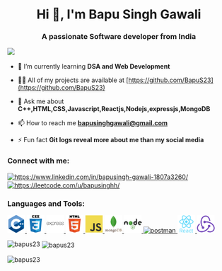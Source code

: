 <h1 align="center">Hi 👋, I'm Bapu Singh Gawali</h1>
<h3 align="center">A passionate Software developer from India</h3>
<img src="![Uploading image.png…]()
"> </img>

- 🌱 I’m currently learning **DSA and Web Development**

- 👨‍💻 All of my projects are available at [https://github.com/BapuS23](https://github.com/BapuS23)

- 💬 Ask me about **C++,HTML,CSS,Javascript,Reactjs,Nodejs,expressjs,MongoDB**

- 📫 How to reach me **bapusinghgawali@gmail.com**

- ⚡ Fun fact **Git logs reveal more about me than my social media**

<h3 align="left">Connect with me:</h3>
<p align="left">
<a href="https://linkedin.com/in/https://www.linkedin.com/in/bapusingh-gawali-1807a3260/" target="blank"><img align="center" src="https://raw.githubusercontent.com/rahuldkjain/github-profile-readme-generator/master/src/images/icons/Social/linked-in-alt.svg" alt="https://www.linkedin.com/in/bapusingh-gawali-1807a3260/" height="30" width="40" /></a>
<a href="https://www.leetcode.com/https://leetcode.com/u/bapusinghh/" target="blank"><img align="center" src="https://raw.githubusercontent.com/rahuldkjain/github-profile-readme-generator/master/src/images/icons/Social/leet-code.svg" alt="https://leetcode.com/u/bapusinghh/" height="30" width="40" /></a>
</p>

<h3 align="left">Languages and Tools:</h3>
<p align="left"> <a href="https://www.w3schools.com/cpp/" target="_blank" rel="noreferrer"> <img src="https://raw.githubusercontent.com/devicons/devicon/master/icons/cplusplus/cplusplus-original.svg" alt="cplusplus" width="40" height="40"/> </a> <a href="https://www.w3schools.com/css/" target="_blank" rel="noreferrer"> <img src="https://raw.githubusercontent.com/devicons/devicon/master/icons/css3/css3-original-wordmark.svg" alt="css3" width="40" height="40"/> </a> <a href="https://expressjs.com" target="_blank" rel="noreferrer"> <img src="https://raw.githubusercontent.com/devicons/devicon/master/icons/express/express-original-wordmark.svg" alt="express" width="40" height="40"/> </a> <a href="https://www.w3.org/html/" target="_blank" rel="noreferrer"> <img src="https://raw.githubusercontent.com/devicons/devicon/master/icons/html5/html5-original-wordmark.svg" alt="html5" width="40" height="40"/> </a> <a href="https://developer.mozilla.org/en-US/docs/Web/JavaScript" target="_blank" rel="noreferrer"> <img src="https://raw.githubusercontent.com/devicons/devicon/master/icons/javascript/javascript-original.svg" alt="javascript" width="40" height="40"/> </a> <a href="https://www.mongodb.com/" target="_blank" rel="noreferrer"> <img src="https://raw.githubusercontent.com/devicons/devicon/master/icons/mongodb/mongodb-original-wordmark.svg" alt="mongodb" width="40" height="40"/> </a> <a href="https://nodejs.org" target="_blank" rel="noreferrer"> <img src="https://raw.githubusercontent.com/devicons/devicon/master/icons/nodejs/nodejs-original-wordmark.svg" alt="nodejs" width="40" height="40"/> </a> <a href="https://postman.com" target="_blank" rel="noreferrer"> <img src="https://www.vectorlogo.zone/logos/getpostman/getpostman-icon.svg" alt="postman" width="40" height="40"/> </a> <a href="https://reactjs.org/" target="_blank" rel="noreferrer"> <img src="https://raw.githubusercontent.com/devicons/devicon/master/icons/react/react-original-wordmark.svg" alt="react" width="40" height="40"/> </a> <a href="https://redux.js.org" target="_blank" rel="noreferrer"> <img src="https://raw.githubusercontent.com/devicons/devicon/master/icons/redux/redux-original.svg" alt="redux" width="40" height="40"/> </a> </p>

<p><img align="left" src="https://github-readme-stats.vercel.app/api/top-langs?username=bapus23&show_icons=true&locale=en&layout=compact" alt="bapus23" /></p>

<p>&nbsp;<img align="center" src="https://github-readme-stats.vercel.app/api?username=bapus23&show_icons=true&locale=en" alt="bapus23" /></p>

<p><img align="center" src="https://github-readme-streak-stats.herokuapp.com/?user=bapus23&" alt="bapus23" /></p>
